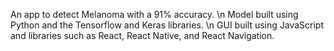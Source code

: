 An app to detect Melanoma with a 91% accuracy. \n 
Model built using Python and the Tensorflow and Keras libraries. \n
GUI built using JavaScript and libraries such as React, React Native, and React Navigation. 
